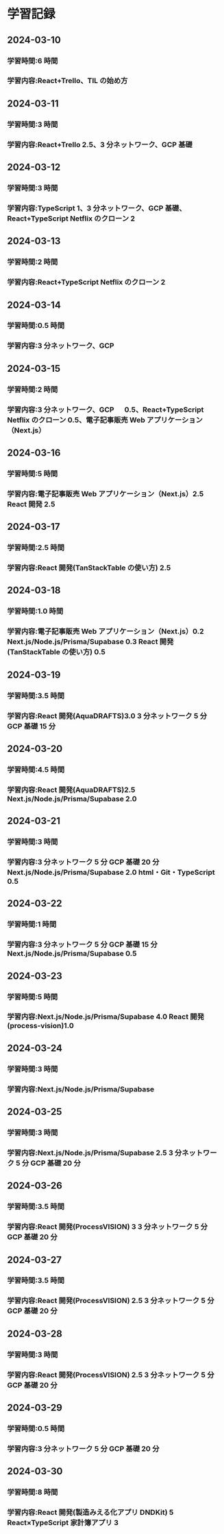 # 学習記録

## 2024-03-10

### 学習時間:6 時間

### 学習内容:React+Trello、TIL の始め方

## 2024-03-11

### 学習時間:3 時間

### 学習内容:React+Trello 2.5、3 分ネットワーク、GCP 基礎

## 2024-03-12

### 学習時間:3 時間

### 学習内容:TypeScript 1、3 分ネットワーク、GCP 基礎、React+TypeScript Netflix のクローン 2

## 2024-03-13

### 学習時間:2 時間

### 学習内容:React+TypeScript Netflix のクローン 2

## 2024-03-14

### 学習時間:0.5 時間

### 学習内容:3 分ネットワーク、GCP

## 2024-03-15

### 学習時間:2 時間

### 学習内容:3 分ネットワーク、GCP 　 0.5、React+TypeScript Netflix のクローン 0.5、電子記事販売 Web アプリケーション（Next.js）

## 2024-03-16

### 学習時間:5 時間

### 学習内容:電子記事販売 Web アプリケーション（Next.js）2.5 React 開発 2.5

## 2024-03-17

### 学習時間:2.5 時間

### 学習内容:React 開発(TanStackTable の使い方) 2.5

## 2024-03-18

### 学習時間:1.0 時間

### 学習内容:電子記事販売 Web アプリケーション（Next.js）0.2 Next.js/Node.js/Prisma/Supabase 0.3 React 開発(TanStackTable の使い方) 0.5

## 2024-03-19

### 学習時間:3.5 時間

### 学習内容:React 開発(AquaDRAFTS)3.0 3 分ネットワーク 5 分 GCP 基礎 15 分

## 2024-03-20

### 学習時間:4.5 時間

### 学習内容:React 開発(AquaDRAFTS)2.5 Next.js/Node.js/Prisma/Supabase 2.0

## 2024-03-21

### 学習時間:3 時間

### 学習内容:3 分ネットワーク 5 分 GCP 基礎 20 分 Next.js/Node.js/Prisma/Supabase 2.0 html・Git・TypeScript 0.5

## 2024-03-22

### 学習時間:1 時間

### 学習内容:3 分ネットワーク 5 分 GCP 基礎 15 分 Next.js/Node.js/Prisma/Supabase 0.5

## 2024-03-23

### 学習時間:5 時間

### 学習内容:Next.js/Node.js/Prisma/Supabase 4.0 React 開発(process-vision)1.0

## 2024-03-24

### 学習時間:3 時間

### 学習内容:Next.js/Node.js/Prisma/Supabase

## 2024-03-25

### 学習時間:3 時間

### 学習内容:Next.js/Node.js/Prisma/Supabase 2.5 3 分ネットワーク 5 分 GCP 基礎 20 分

## 2024-03-26

### 学習時間:3.5 時間

### 学習内容:React 開発(ProcessVISION) 3 3 分ネットワーク 5 分 GCP 基礎 20 分

## 2024-03-27

### 学習時間:3.5 時間

### 学習内容:React 開発(ProcessVISION) 2.5 3 分ネットワーク 5 分 GCP 基礎 20 分

## 2024-03-28

### 学習時間:3 時間

### 学習内容:React 開発(ProcessVISION) 2.5 3 分ネットワーク 5 分 GCP 基礎 20 分

## 2024-03-29

### 学習時間:0.5 時間

### 学習内容:3 分ネットワーク 5 分 GCP 基礎 20 分

## 2024-03-30

### 学習時間:8 時間

### 学習内容:React 開発(製造みえる化アプリ DNDKit) 5 React×TypeScript 家計簿アプリ 3

